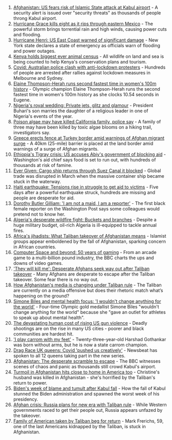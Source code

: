 1. [Afghanistan: US fears risk of Islamic State attack at Kabul airport](https://www.bbc.co.uk/news/world-asia-58293832) - A security alert is issued over "security threats" as thousands of people throng Kabul airport.
2. [Hurricane Grace kills eight as it rips through eastern Mexico](https://www.bbc.co.uk/news/world-latin-america-58295511) - The powerful storm brings torrential rain and high winds, causing power cuts and flooding.
3. [Hurricane Henri: US East Coast warned of significant damage](https://www.bbc.co.uk/news/world-us-canada-58294809) - New York state declares a state of emergency as officials warn of flooding and power outages.
4. [Kenya holds biggest ever animal census](https://www.bbc.co.uk/news/world-africa-58281212) - All wildlife on land and sea is being counted to help Kenya's conservation plans and tourism.
5. [Covid: Australian police clash with anti-lockdown protesters](https://www.bbc.co.uk/news/world-australia-58291873) - Hundreds of people are arrested after rallies against lockdown measures in Melbourne and Sydney.
6. [Elaine Thompson-Herah runs second fastest time in women's 100m history](https://www.bbc.co.uk/sport/athletics/58295310) - Olympic champion Elaine Thompson-Herah runs the second fastest time in women's 100m history as she clocks 10.54 seconds in Eugene.
7. [Nigeria's royal wedding: Private jets, glitz and glamour](https://www.bbc.co.uk/news/world-africa-58291132) - President Buhari's son marries the daughter of a religious leader in one of Nigeria's events of the year.
8. [Poison algae may have killed California family, police say](https://www.bbc.co.uk/news/world-us-canada-58288482) - A family of three may have been killed by toxic algae blooms on a hiking trail, investigators say.
9. [Greece erects fence at Turkey border amid warnings of Afghan migrant surge](https://www.bbc.co.uk/news/world-europe-58289893) - A 40km (25-mile) barrier is placed at the land border amid warnings of a surge of Afghan migrants.
10. [Ethiopia's Tigray crisis: US accuses Abiy's government of blocking aid](https://www.bbc.co.uk/news/world-africa-58279442) - Washington's aid chief says food is set to run out, with hundreds of thousands at risk of famine.
11. [Ever Given: Cargo ship returns through Suez Canal it blocked](https://www.bbc.co.uk/news/world-middle-east-58288512) - Global trade was disrupted in March when the massive container ship became stuck in the waterway.
12. [Haiti earthquake: Tensions rise in struggle to get aid to victims](https://www.bbc.co.uk/news/world-latin-america-58284713) - Five days after a powerful earthquake struck, hundreds are missing and people are desperate for aid.
13. [Dorothy Butler Gilliam: 'I am not a maid, I am a reporter'](https://www.bbc.co.uk/news/stories-58259503) - The first black female reporter on the Washington Post says some colleagues would pretend not to know her.
14. [Algeria's desperate wildfire fight: Buckets and branches](https://www.bbc.co.uk/news/world-africa-58269789) - Despite a huge military budget, oil-rich Algeria is ill-equipped to tackle annual fires.
15. [Africa's jihadists: What Taliban takeover of Afghanistan means](https://www.bbc.co.uk/news/world-africa-58279439) - Islamist groups appear emboldened by the fall of Afghanistan, sparking concern in African countries.
16. [Computer Space and beyond: 50 years of gaming](https://www.bbc.co.uk/news/technology-58281812) - From an arcade game to a multi-billion pound industry, the BBC charts the ups and downs of video games.
17. ['They will kill me': Desperate Afghans seek way out after Taliban takeover](https://www.bbc.co.uk/news/world-asia-58286372) - Many Afghans are desperate to escape after the Taliban takeover. Some fear there is no way out.
18. [How Afghanistan's media is changing under Taliban rule](https://www.bbc.co.uk/news/world-asia-58273011) - The Taliban are currently on a media offensive but does their rhetoric match what’s happening on the ground?
19. [Simone Biles and mental health focus: 'I wouldn't change anything for the world'](https://www.bbc.co.uk/sport/av/gymnastics/58284865) - Four-time Olympic gold medallist Simone Biles "wouldn't change anything for the world" because she "gave an outlet for athletes to speak up about mental health".
20. [The devastating human cost of rising US gun violence](https://www.bbc.co.uk/news/world-us-canada-58207384) - Deadly shootings are on the rise in many US cities - poorer and black communities are hardest hit.
21. ['I play carrom with my feet'](https://www.bbc.co.uk/news/world-asia-india-58265853) - Twenty-three-year-old Harshad Gothankar was born without arms, but he is now a state carrom champion.
22. [Drag Race UK queens: Covid 'pushed us creatively'](https://www.bbc.co.uk/news/newsbeat-58270184) - Newsbeat has spoken to all 12 queens taking part in the new series.
23. [Afghanistan: The desperate scramble to escape](https://www.bbc.co.uk/news/world-asia-58286000) - The BBC witnesses scenes of chaos and panic as thousands still crowd Kabul's airport.
24. [Turmoil in Afghanistan hits close to home in America too](https://www.bbc.co.uk/news/world-us-canada-58288575) - Christine's husband was killed in Afghanistan - she's horrified by the Taliban's return to power.
25. [Biden's week of blame and tumult after Kabul fall](https://www.bbc.co.uk/news/world-us-canada-58286766) - How the fall of Kabul stunned the Biden administration and spawned the worst week of his presidency.
26. [Afghan crisis: Russia plans for new era with Taliban rule](https://www.bbc.co.uk/news/world-europe-58265934) - While Western governments raced to get their people out, Russia appears unfazed by the takeover.
27. [Family of American taken by Taliban beg for return](https://www.bbc.co.uk/news/world-us-canada-58276062) - Mark Frerichs, 59, one of the last Americans kidnapped by the Taliban, is stuck in Afghanistan.
